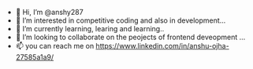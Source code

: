 - 👋 Hi, I’m @anshy287
- 👀 I’m interested in competitive coding and also in development...
- 🌱 I’m currently learning, learing and learning..
- 💞️ I’m looking to collaborate on the peojects of frontend deveopment ...
- 📫 you can reach me on https://www.linkedin.com/in/anshu-ojha-27585a1a9/

<!---
anshy287/anshy287 is a ✨ special ✨ repository because its `README.md` (this file) appears on your GitHub profile.
You can click the Preview link to take a look at your changes.
--->
